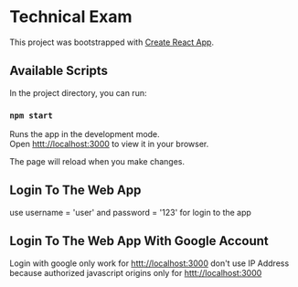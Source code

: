 # Technical Exam

This project was bootstrapped with [Create React App](https://github.com/facebook/create-react-app).

## Available Scripts

In the project directory, you can run:

### `npm start`

Runs the app in the development mode.\
Open [httt://localhost:3000](http://localhost:3000) to view it in your browser.

The page will reload when you make changes.

## Login To The Web App
use username = 'user' and password = '123' for login to the app

## Login To The Web App With Google Account

Login with google only work for [httt://localhost:3000](http://localhost:3000) don't use IP Address
because authorized javascript origins only for [httt://localhost:3000](http://localhost:3000)
